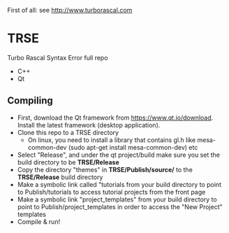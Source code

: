 First of all: see http://www.turborascal.com

# TRSE
Turbo Rascal Syntax Error full repo 
- C++
- Qt

## Compiling

- First, download the Qt framework from https://www.qt.io/download. Install the latest framework (desktop application).
- Clone this repo to a TRSE directory
  - On linux, you need to install a library that contains gl.h like mesa-common-dev (sudo apt-get install mesa-common-dev) etc
- Select "Release", and under the qt project/build make sure you set the build directory to be **TRSE/Release**
- Copy the directory "themes" in **TRSE/Publish/source/** to the **TRSE/Release** build directory 
- Make a symbolic link called "tutorials from your build directory to point to Publish/tutorials to access tutorial projects from the front page 
- Make a symbolic link "project_templates" from your build directory to point to Publish/project_templates in order to access the "New Project" templates
- Compile & run!

